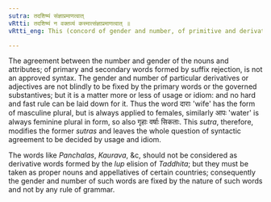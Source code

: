 ```yaml
---
sutra: तदशिष्यं संज्ञाप्रमाणत्वात्
vRtti: तदशिष्यं न वक्तव्यं कस्मात्संज्ञाप्रमाणत्वात् ॥
vRtti_eng: This (concord of gender and number, of primitive and derivative nouns, and of attributes and substantives) need not be taught (or approved), because it has the authority of _samjna_ (or conventional term or idiom).

---
```

The agreement between the number and gender of the nouns and attributes; of primary and secondary words formed by suffix rejection, is not an approved syntax. The gender and number of particular derivatives or adjectives are not blindly to be fixed by the primary words or the governed substantives; but it is a matter more or less of usage or idiom: and no hard and fast rule can be laid down for it. Thus the word दाराः 'wife' has the form of masculine plural, but is always applied to females, similarly आपः 'water' is always feminine plural in form, so also गृहाः वर्षाः सिकताः. This _sutra_, therefore, modifies the former _sutras_ and leaves the whole question of syntactic agreement to be decided by usage and idiom.

The words like _Panchalas_, _Kaurava_, &c, should not be considered as derivative words formed by the _lup_ elision of _Taddhita_; but they must be taken as proper nouns and appellatives of certain countries; consequently the gender and number of such words are fixed by the nature of such words and not by any rule of grammar.